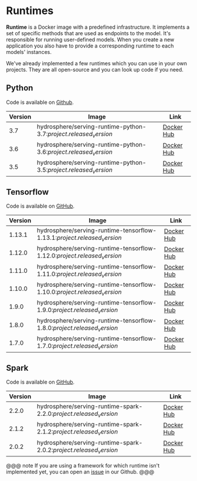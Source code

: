 # Runtimes

__Runtime__ is a Docker image with a predefined infrastructure. It 
implements a set of specific methods that are used as endpoints to 
the model. It's responsible for running user-defined models. When you 
create a new application you also have to provide a corresponding runtime 
to each models' instances.

We've already implemented a few runtimes which you can use in your own 
projects. They are all open-source and you can look up code if you need. 

## Python

Code is available on [Github](https://github.com/Hydrospheredata/hydro-serving-python).

| Version | Image | Link |
| ------- | ----- | ---- |
| 3.7 | hydrosphere/serving-runtime-python-3.7:$project.released_version$ | [Docker Hub](https://hub.docker.com/r/hydrosphere/serving-runtime-python-3.7) |
| 3.6 | hydrosphere/serving-runtime-python-3.6:$project.released_version$ | [Docker Hub](https://hub.docker.com/r/hydrosphere/serving-runtime-python-3.6) |
| 3.5 | hydrosphere/serving-runtime-python-3.5:$project.released_version$ | [Docker Hub](https://hub.docker.com/r/hydrosphere/serving-runtime-python-3.5) |

## Tensorflow

Code is available on [GitHub](https://github.com/Hydrospheredata/hydro-serving-tensorflow).

| Version | Image | Link |
| ------- | ----- | ---- |
| 1.13.1 | hydrosphere/serving-runtime-tensorflow-1.13.1:$project.released_version$ | [Docker Hub](https://hub.docker.com/r/hydrosphere/serving-runtime-tensorflow-1.13.1) |
| 1.12.0 | hydrosphere/serving-runtime-tensorflow-1.12.0:$project.released_version$ | [Docker Hub](https://hub.docker.com/r/hydrosphere/serving-runtime-tensorflow-1.12.0) |
| 1.11.0 | hydrosphere/serving-runtime-tensorflow-1.11.0:$project.released_version$ | [Docker Hub](https://hub.docker.com/r/hydrosphere/serving-runtime-tensorflow-1.11.0) |
| 1.10.0 | hydrosphere/serving-runtime-tensorflow-1.10.0:$project.released_version$ | [Docker Hub](https://hub.docker.com/r/hydrosphere/serving-runtime-tensorflow-1.10.0) |
| 1.9.0 | hydrosphere/serving-runtime-tensorflow-1.9.0:$project.released_version$ | [Docker Hub](https://hub.docker.com/r/hydrosphere/serving-runtime-tensorflow-1.9.0) |
| 1.8.0 | hydrosphere/serving-runtime-tensorflow-1.8.0:$project.released_version$ | [Docker Hub](https://hub.docker.com/r/hydrosphere/serving-runtime-tensorflow-1.8.0) |
| 1.7.0 | hydrosphere/serving-runtime-tensorflow-1.7.0:$project.released_version$ | [Docker Hub](https://hub.docker.com/r/hydrosphere/serving-runtime-tensorflow-1.7.0) |

## Spark

Code is available on [GitHub](https://github.com/Hydrospheredata/hydro-serving-spark).

| Version | Image | Link |
| ------- | ----- | ---- |
| 2.2.0 | hydrosphere/serving-runtime-spark-2.2.0:$project.released_version$ | [Docker Hub](https://hub.docker.com/r/hydrosphere/serving-runtime-spark-2.2.0) |
| 2.1.2 | hydrosphere/serving-runtime-spark-2.1.2:$project.released_version$ | [Docker Hub](https://hub.docker.com/r/hydrosphere/serving-runtime-spark-2.1.2) |
| 2.0.2 | hydrosphere/serving-runtime-spark-2.0.2:$project.released_version$ | [Docker Hub](https://hub.docker.com/r/hydrosphere/serving-runtime-spark-2.0.2) |


@@@ note
If you are using a framework for which runtime isn't implemented yet, you 
can open an [issue][github-serving-new-issue] in our Github.
@@@

[github-serving-new-issue]: https://github.com/Hydrospheredata/hydro-serving/issues/new